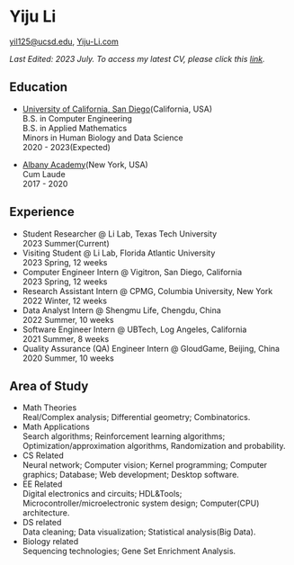 # Yiju Li

[yil125@ucsd.edu](mailto:yil125@ucsd.edu), [Yiju-Li.com](https://yiju-li.com)

*Last Edited: 2023 July. To access my latest CV, please click this [link](https://yijuli.info/CV.pdf).* 


## Education
- [University of California, San Diego](https://www.ucsd.edu)(California, USA)     
B.S. in Computer Engineering  
B.S. in Applied Mathematics  
Minors in Human Biology and Data Science  
2020 - 2023(Expected)

- [Albany Academy](https://www.albanyacademies.org)(New York, USA)   
Cum Laude  
2017 - 2020  


## Experience
- Student Researcher @ Li Lab, Texas Tech University  
2023 Summer(Current)
- Visiting Student @ Li Lab, Florida Atlantic University  
2023 Spring, 12 weeks  
- Computer Engineer Intern @ Vigitron, San Diego, California  
2023 Spring, 12 weeks  
- Research Assistant Intern @ CPMG, Columbia University, New York  
2022 Winter, 12 weeks  
- Data Analyst Intern @ Shengmu Life, Chengdu, China  
2022 Summer, 10 weeks  
- Software Engineer Intern @ UBTech, Log Angeles, California  
2021 Summer, 8 weeks  
- Quality Assurance (QA) Engineer Intern @ GloudGame, Beijing, China  
2020 Summer, 10 weeks  

## Area of Study
- Math Theories  
Real/Complex analysis; Differential geometry; Combinatorics.
- Math Applications  
Search algorithms; Reinforcement learning algorithms; Optimization/approximation algorithms, Randomization and probability.
- CS Related  
Neural network; Computer vision; Kernel programming; Computer graphics; Database; Web development; Desktop software.
- EE Related  
Digital electronics and circuits; HDL&Tools; Microcontroller/microelectronic system design; Computer(CPU) architecture.
- DS related  
Data cleaning; Data visualization; Statistical analysis(Big Data).
- Biology related  
Sequencing technologies; Gene Set Enrichment Analysis.

